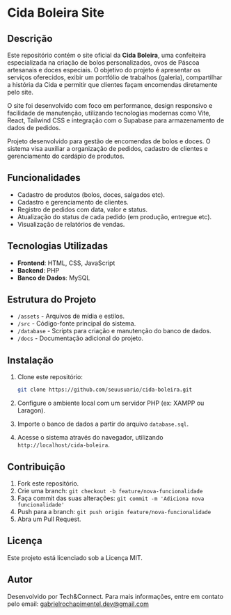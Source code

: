 # Cida Boleira Site

## Descrição

Este repositório contém o site oficial da **Cida Boleira**, uma confeiteira especializada na criação de bolos personalizados, ovos de Páscoa artesanais e doces especiais. O objetivo do projeto é apresentar os serviços oferecidos, exibir um portfólio de trabalhos (galeria), compartilhar a história da Cida e permitir que clientes façam encomendas diretamente pelo site.

O site foi desenvolvido com foco em performance, design responsivo e facilidade de manutenção, utilizando tecnologias modernas como Vite, React, Tailwind CSS e integração com o Supabase para armazenamento de dados de pedidos.

Projeto desenvolvido para gestão de encomendas de bolos e doces. O sistema visa auxiliar a organização de pedidos, cadastro de clientes e gerenciamento do cardápio de produtos.

## Funcionalidades

* Cadastro de produtos (bolos, doces, salgados etc).
* Cadastro e gerenciamento de clientes.
* Registro de pedidos com data, valor e status.
* Atualização do status de cada pedido (em produção, entregue etc).
* Visualização de relatórios de vendas.

## Tecnologias Utilizadas

* **Frontend**: HTML, CSS, JavaScript
* **Backend**: PHP
* **Banco de Dados**: MySQL

## Estrutura do Projeto

* `/assets` - Arquivos de mídia e estilos.
* `/src` - Código-fonte principal do sistema.
* `/database` - Scripts para criação e manutenção do banco de dados.
* `/docs` - Documentação adicional do projeto.

## Instalação

1. Clone este repositório:

   ```bash
   git clone https://github.com/seuusuario/cida-boleira.git
   ```

2. Configure o ambiente local com um servidor PHP (ex: XAMPP ou Laragon).

3. Importe o banco de dados a partir do arquivo `database.sql`.

4. Acesse o sistema através do navegador, utilizando `http://localhost/cida-boleira`.

## Contribuição

1. Fork este repositório.
2. Crie uma branch: `git checkout -b feature/nova-funcionalidade`
3. Faça commit das suas alterações: `git commit -m 'Adiciona nova funcionalidade'`
4. Push para a branch: `git push origin feature/nova-funcionalidade`
5. Abra um Pull Request.

## Licença

Este projeto está licenciado sob a Licença MIT.

## Autor

Desenvolvido por Tech&Connect. Para mais informações, entre em contato pelo email: [gabrielrochapimentel.dev@gmail.com](mailto:gabrielrochapimentel.dev@gmail.com)
